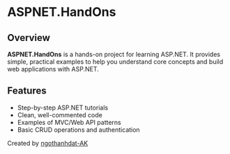 # ASPNET.HandOns

## Overview

**ASPNET.HandOns** is a hands-on project for learning ASP.NET. It provides simple, practical examples to help you understand core concepts and build web applications with ASP.NET.

## Features

- Step-by-step ASP.NET tutorials
- Clean, well-commented code
- Examples of MVC/Web API patterns
- Basic CRUD operations and authentication

Created by [ngothanhdat-AK](https://github.com/ngothanhdat-AK)
